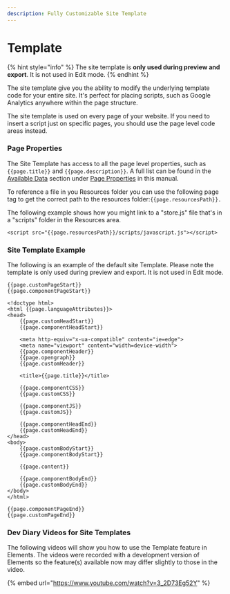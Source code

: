 ```yaml
---
description: Fully Customizable Site Template
---
```


# Template

{% hint style="info" %}
The site template is **only used during preview and export**. It is not used in Edit mode.
{% endhint %}

The site template give you the ability to modify the underlying template code for your entire site. It's perfect for placing scripts, such as Google Analytics anywhere within the page structure.&#x20;

The site template is used on every page of your website. If you need to insert a script just on specific pages, you should use the page level code areas instead.

### Page Properties

The Site Template has access to all the page level properties, such as `{{page.title}}` and `{{page.description}}`. A full list can be found in the [Available Data](../../elements-language/hooks.js/available-data/) section under [Page Properties](https://docs.realmacsoftware.com/elements-docs/elements-language/hooks.js/available-data#page-properties) in this manual.

To reference a file in you Resources folder you can use the following page tag to get the correct path to the resources folder:`{{page.resourcesPath}}.`

The following example shows how you might link to a "store.js" file that's in a "scripts" folder in the Resources area.

```
<script src="{{page.resourcesPath}}/scripts/javascript.js"></script>
```

### Site Template Example

The following is an example of the default site Template. Please note the template is only used during preview and export. It is not used in Edit mode.

```
{{page.customPageStart}}
{{page.componentPageStart}}

<!doctype html>
<html {{page.languageAttributes}}>
<head>
    {{page.customHeadStart}}
    {{page.componentHeadStart}}
    
    <meta http-equiv="x-ua-compatible" content="ie=edge">
    <meta name="viewport" content="width=device-width">
    {{page.componentHeader}}
    {{page.opengraph}}
    {{page.customHeader}}
    
    <title>{{page.title}}</title>
    
    {{page.componentCSS}}
    {{page.customCSS}}

    {{page.componentJS}}
    {{page.customJS}}

    {{page.componentHeadEnd}}
    {{page.customHeadEnd}}
</head>
<body>
    {{page.customBodyStart}}
    {{page.componentBodyStart}}

    {{page.content}}

    {{page.componentBodyEnd}}
    {{page.customBodyEnd}}
</body>
</html>

{{page.componentPageEnd}}
{{page.customPageEnd}}

```

### Dev Diary Videos for Site Templates

The following videos will show you how to use the Template feature in Elements. The videos were recorded with a development version of Elements so the feature(s) available now may differ slightly to those in the video.

{% embed url="https://www.youtube.com/watch?v=3_2D73Eg52Y" %}
